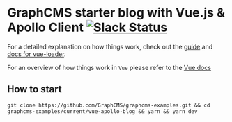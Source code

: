 # GraphCMS starter blog with Vue.js & Apollo Client [![Slack Status](https://slack.graphcms.com/badge.svg)](https://slack.graphcms.com)

For a detailed explanation on how things work, check out the [guide](http://vuejs-templates.github.io/webpack/) and [docs for vue-loader](http://vuejs.github.io/vue-loader).

For an overview of how things work in `Vue` please refer to the [Vue docs](https://vuejs.org/v2/guide/)

## How to start

```
git clone https://github.com/GraphCMS/graphcms-examples.git && cd graphcms-examples/current/vue-apollo-blog && yarn && yarn dev
```
